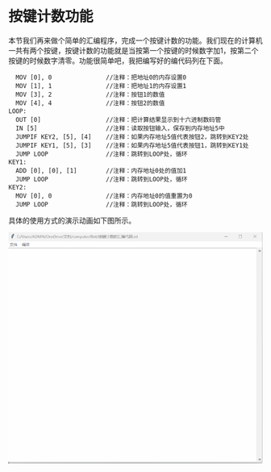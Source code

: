 # 按键计数功能

本节我们再来做个简单的汇编程序，完成一个按键计数的功能。我们现在的计算机一共有两个按键，按键计数的功能就是当按第一个按键的时候数字加1，按第二个按键的时候数字清零。功能很简单吧，我把编写好的编代码列在下面。

```
  MOV [0], 0               //注释：把地址0的内存设置0
  MOV [1], 1               //注释：把地址1的内存设置1
  MOV [3], 2               //注释：按钮1的数值
  MOV [4], 4               //注释：按钮2的数值
LOOP:
  OUT [0]                  //注释：把计算结果显示到十六进制数码管
  IN [5]                   //注释：读取按钮输入，保存到内存地址5中
  JUMPIF KEY2, [5], [4]    //注释：如果内存地址5值代表按钮2，跳转到KEY2处
  JUMPIF KEY1, [5], [3]    //注释：如果内存地址5值代表按钮1，跳转到KEY1处
  JUMP LOOP                //注释：跳转到LOOP处，循环
KEY1:
  ADD [0], [0], [1]        //注释：内存地址0处的值加1
  JUMP LOOP                //注释：跳转到LOOP处，循环
KEY2:
  MOV [0], 0               //注释：内存地址0的值重置为0
  JUMP LOOP                //注释：跳转到LOOP处，循环
```

具体的使用方式的演示动画如下图所示。

![](pic/6-2.gif)

